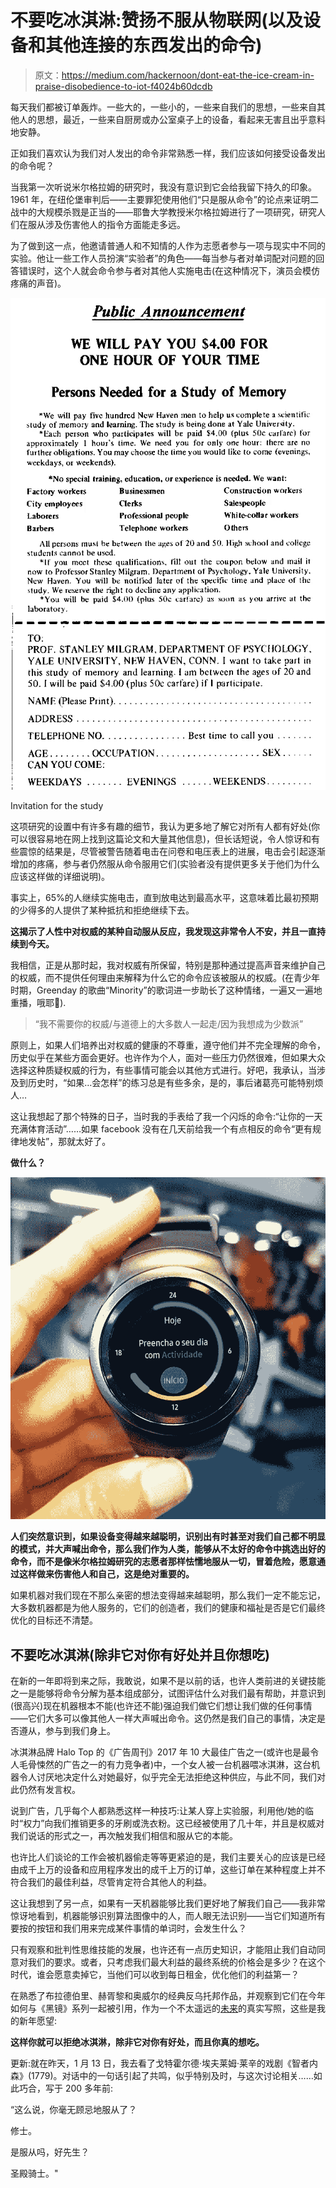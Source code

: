 # 不要吃冰淇淋:赞扬不服从物联网(以及设备和其他连接的东西发出的命令)

> 原文：<https://medium.com/hackernoon/dont-eat-the-ice-cream-in-praise-disobedience-to-iot-f4024b60dcdb>

每天我们都被订单轰炸。一些大的，一些小的，一些来自我们的思想，一些来自其他人的思想，最近，一些来自厨房或办公室桌子上的设备，看起来无害且出乎意料地安静。

正如我们喜欢认为我们对人发出的命令非常熟悉一样，我们应该如何接受设备发出的命令呢？

当我第一次听说米尔格拉姆的研究时，我没有意识到它会给我留下持久的印象。1961 年，在纽伦堡审判后——主要罪犯使用他们“只是服从命令”的论点来证明二战中的大规模杀戮是正当的——耶鲁大学教授米尔格拉姆进行了一项研究，研究人们在服从涉及伤害他人的指令方面能走多远。

为了做到这一点，他邀请普通人和不知情的人作为志愿者参与一项与现实中不同的实验。他让一些工作人员扮演“实验者”的角色——每当参与者对单词配对问题的回答错误时，这个人就会命令参与者对其他人实施电击(在这种情况下，演员会模仿疼痛的声音)。

![](img/46a6a5e1b385b338f9120dba3def4340.png)

Invitation for the study

这项研究的设置中有许多有趣的细节，我认为更多地了解它对所有人都有好处(你可以很容易地在网上找到这篇论文和大量其他信息)，但长话短说，令人惊讶和有些震惊的结果是，尽管被警告随着电击在问卷和电压表上的进展，电击会引起逐渐增加的疼痛，参与者仍然服从命令服用它们(实验者没有提供更多关于他们为什么应该这样做的详细说明)。

事实上，65%的人继续实施电击，直到放电达到最高水平，这意味着比最初预期的少得多的人提供了某种抵抗和拒绝继续下去。

**这揭示了人性中对权威的某种自动服从反应，我发现这非常令人不安，并且一直持续到今天。**

我相信，正是从那时起，我对权威有所保留，特别是那种通过提高声音来维护自己的权威，而不提供任何理由来解释为什么它的命令应该被服从的权威。(在青少年时期，Greenday 的歌曲“Minority”的歌词进一步助长了这种情绪，一遍又一遍地重播，哦耶🤘).

> “我不需要你的权威/与道德上的大多数人一起走/因为我想成为少数派”

原则上，如果人们培养出对权威的健康的不尊重，遵守他们并不完全理解的命令，历史似乎在某些方面会更好。也许作为个人，面对一些压力仍然很难，但如果大众选择这种质疑权威的行为，有些事情可能会以其他方式进行。好吧，我承认，当涉及到历史时，“如果…会怎样”的练习总是有些多余，是的，事后诸葛亮可能特别烦人…

这让我想起了那个特殊的日子，当时我的手表给了我一个闪烁的命令:“让你的一天充满体育活动”……如果 facebook 没有在几天前给我一个有点相反的命令“更有规律地发帖”，那就太好了。

**做什么？**

![](img/95d1ebe60b2a2ee5ae8660c8d6ae07bc.png)

**人们突然意识到，如果设备变得越来越聪明，识别出有时甚至对我们自己都不明显的模式，并大声喊出命令，那么我们作为人类，能够从不太好的命令中挑选出好的命令，而不是像米尔格拉姆研究的志愿者那样怯懦地服从一切，冒着危险，愿意通过这样做来伤害他人和自己，这是绝对重要的。**

如果机器对我们现在不那么亲密的想法变得越来越聪明，那么我们一定不能忘记，大多数机器都是为他人服务的，它们的创造者，我们的健康和福祉是否是它们最终优化的目标还不清楚。

## 不要吃冰淇淋(除非它对你有好处并且你想吃)

在新的一年即将到来之际，我敢说，如果不是以前的话，也许人类前进的关键技能之一是能够将命令分解为基本组成部分，试图评估什么对我们最有帮助，并意识到(很高兴)现在机器根本不能(也许还不能)强迫我们做它们想让我们做的任何事情——它们大多可以像其他人一样大声喊出命令。这仍然是我们自己的事情，决定是否遵从，参与到我们身上。

冰淇淋品牌 Halo Top 的《广告周刊》2017 年 10 大最佳广告之一(或许也是最令人毛骨悚然的广告之一的有力竞争者)中，一个女人被一台机器喂冰淇淋，这台机器令人讨厌地决定什么对她最好，似乎完全无法拒绝这种供应，与此不同，我们对此仍然有发言权。

说到广告，几乎每个人都熟悉这样一种技巧:让某人穿上实验服，利用他/她的临时“权力”向我们推销更多的牙刷或洗衣粉。这已经被使用了几十年，并且是权威对我们说话的形式之一，再次触发我们相信和服从它的本能。

也许比人们谈论的工作会被机器偷走等等更紧迫的是，我们主要关心的应该是已经由成千上万的设备和应用程序发出的成千上万的订单，这些订单在某种程度上并不符合我们的最佳利益，尽管肯定符合其他人的利益。

这让我想到了另一点，如果有一天机器能够比我们更好地了解我们自己——我非常惊讶地看到，机器能够识别算法图像中的人，而人眼无法识别——当它们知道所有要按的按钮和我们用来完成某件事情的单词时，会发生什么？

只有观察和批判性思维技能的发展，也许还有一点历史知识，才能阻止我们自动同意对我们的要求。或者，只考虑我们最大利益的最终系统的价格会是多少？在这个时代，谁会愿意卖掉它，当他们可以收到每日租金，优化他们的利益第一？

在熟悉了布拉德伯里、赫胥黎和奥威尔的经典反乌托邦作品，并观察到它们在今年如何与《黑镜》系列一起被引用，作为一个不太遥远的[未来](https://hackernoon.com/tagged/future)的真实写照，这些是我的新年愿望:

**这样你就可以拒绝冰淇淋，除非它对你有好处，而且你真的想吃。**

更新:就在昨天，1 月 13 日，我去看了戈特霍尔德·埃夫莱姆·莱辛的戏剧《智者内森》(1779)。对话中的一句话引起了共鸣，似乎特别及时，与这次讨论相关……如此巧合，写于 200 多年前:

“这么说，你毫无顾忌地服从了？

修士。

是服从吗，好先生？

圣殿骑士。"